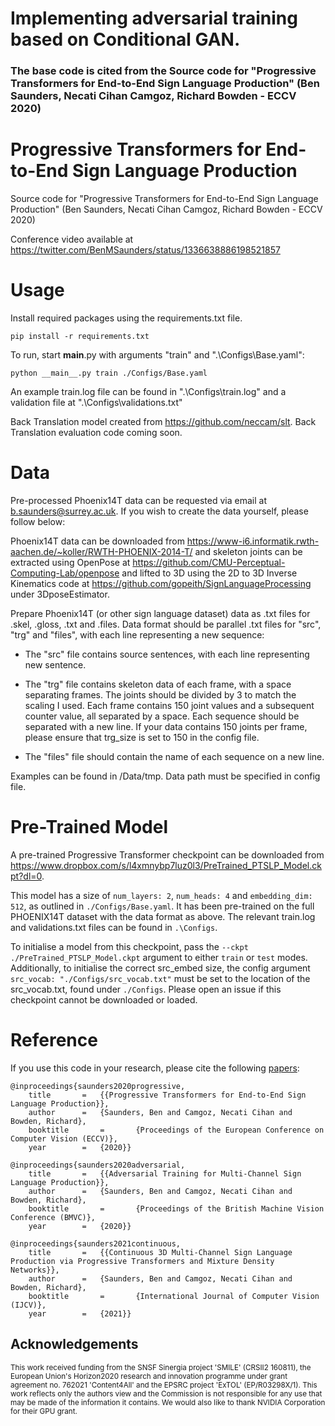 # Implementing adversarial training based on Conditional GAN. 
### The base code is cited from the Source code for "Progressive Transformers for End-to-End Sign Language Production" (Ben Saunders, Necati Cihan Camgoz, Richard Bowden - ECCV 2020) 



# Progressive Transformers for End-to-End Sign Language Production

Source code for "Progressive Transformers for End-to-End Sign Language Production" (Ben Saunders, Necati Cihan Camgoz, Richard Bowden - ECCV 2020) 

Conference video available at https://twitter.com/BenMSaunders/status/1336638886198521857

# Usage

Install required packages using the requirements.txt file.

`pip install -r requirements.txt`

To run, start __main__.py with arguments "train" and ".\Configs\Base.yaml":

`python __main__.py train ./Configs/Base.yaml` 

An example train.log file can be found in ".\Configs\train.log" and a validation file at ".\Configs\validations.txt"

Back Translation model created from https://github.com/neccam/slt. Back Translation evaluation code coming soon.

# Data

Pre-processed Phoenix14T data can be requested via email at b.saunders@surrey.ac.uk. If you wish to create the data yourself, please follow below:

Phoenix14T data can be downloaded from https://www-i6.informatik.rwth-aachen.de/~koller/RWTH-PHOENIX-2014-T/ and skeleton joints can be extracted using OpenPose at  https://github.com/CMU-Perceptual-Computing-Lab/openpose and lifted to 3D using the 2D to 3D Inverse Kinematics code at https://github.com/gopeith/SignLanguageProcessing under 3DposeEstimator.

Prepare Phoenix14T (or other sign language dataset) data as .txt files for .skel, .gloss, .txt and .files. Data format should be parallel .txt files for "src", "trg" and "files", with each line representing a new sequence:

- The "src" file contains source sentences, with each line representing new sentence. 

- The "trg" file contains skeleton data of each frame, with a space separating frames. The joints should be divided by 3 to match the scaling I used. Each frame contains 150 joint values and a subsequent counter value, all separated by a space. Each sequence should be separated with a new line. If your data contains 150 joints per frame, please ensure that trg_size is set to 150 in the config file. 

- The "files" file should contain the name of each sequence on a new line. 

Examples can be found in /Data/tmp. Data path must be specified in config file.

# Pre-Trained Model

A pre-trained Progressive Transformer checkpoint can be downloaded from https://www.dropbox.com/s/l4xmnybp7luz0l3/PreTrained_PTSLP_Model.ckpt?dl=0. 

This model has a size of ```num_layers: 2```, ```num_heads: 4``` and ```embedding_dim: 512```, as outlined in ```./Configs/Base.yaml```. It has been pre-trained on the full PHOENIX14T dataset with the data format as above. The relevant train.log and validations.txt files can be found in ```.\Configs```.

To initialise a model from this checkpoint, pass the ```--ckpt ./PreTrained_PTSLP_Model.ckpt``` argument to either ```train``` or ```test``` modes. Additionally, to initialise the correct src_embed size, the config argument ```src_vocab: "./Configs/src_vocab.txt"``` must be set to the location of the src_vocab.txt, found under ```./Configs```. Please open an issue if this checkpoint cannot be downloaded or loaded.

# Reference

If you use this code in your research, please cite the following [papers](https://arxiv.org/abs/2004.14874):

```
@inproceedings{saunders2020progressive,
	title		=	{{Progressive Transformers for End-to-End Sign Language Production}},
	author		=	{Saunders, Ben and Camgoz, Necati Cihan and Bowden, Richard},
	booktitle   	=   	{Proceedings of the European Conference on Computer Vision (ECCV)},
	year		=	{2020}}

@inproceedings{saunders2020adversarial,
	title		=	{{Adversarial Training for Multi-Channel Sign Language Production}},
	author		=	{Saunders, Ben and Camgoz, Necati Cihan and Bowden, Richard},
	booktitle   	=   	{Proceedings of the British Machine Vision Conference (BMVC)},
	year		=	{2020}}

@inproceedings{saunders2021continuous,
	title		=	{{Continuous 3D Multi-Channel Sign Language Production via Progressive Transformers and Mixture Density Networks}},
	author		=	{Saunders, Ben and Camgoz, Necati Cihan and Bowden, Richard},
	booktitle   	=   	{International Journal of Computer Vision (IJCV)},
	year		=	{2021}}

```

## Acknowledgements
<sub>This work received funding from the SNSF Sinergia project 'SMILE' (CRSII2 160811), the European Union's Horizon2020 research and innovation programme under grant agreement no. 762021 'Content4All' and the EPSRC project 'ExTOL' (EP/R03298X/1). This work reflects only the authors view and the Commission is not responsible for any use that may be made of the information it contains. We would also like to thank NVIDIA Corporation for their GPU grant. </sub>

